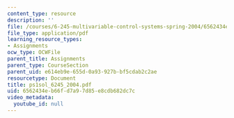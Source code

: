 ```yaml
---
content_type: resource
description: ''
file: /courses/6-245-multivariable-control-systems-spring-2004/6562434eb66fd7a97d85e8cdb682dc7c_ps1sol_6245_2004.pdf
file_type: application/pdf
learning_resource_types:
- Assignments
ocw_type: OCWFile
parent_title: Assignments
parent_type: CourseSection
parent_uid: e614eb9e-655d-0a93-927b-bf5cdab2c2ae
resourcetype: Document
title: ps1sol_6245_2004.pdf
uid: 6562434e-b66f-d7a9-7d85-e8cdb682dc7c
video_metadata:
  youtube_id: null
---
```

